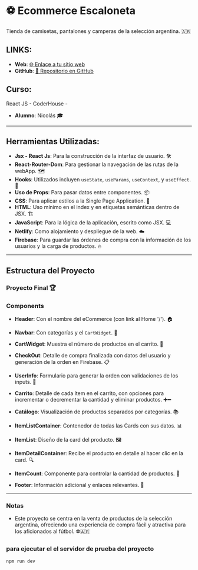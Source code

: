 # ⚽ Ecommerce Escaloneta

Tienda de camisetas, pantalones y camperas de la selección argentina. 🇦🇷

## LINKS:

- **Web**: [🌐 Enlace a tu sitio web](URL_DEL_SITIO)
- **GitHub**: [🐙 Repositorio en GitHub](URL_DEL_REPOSITORIO)

## Curso: 
React JS - CoderHouse - 

- **Alumno**: Nicolás 🎓

---

## Herramientas Utilizadas:

- **Jsx - React Js**: Para la construcción de la interfaz de usuario. 🛠️
- **React-Router-Dom**: Para gestionar la navegación de las rutas de la webApp. 🗺️
- **Hooks**: Utilizados incluyen `useState`, `useParams`, `useContext`, y `useEffect`. 🔌
- **Uso de Props**: Para pasar datos entre componentes. 📦
- **CSS**: Para aplicar estilos a la Single Page Application. 🎨
- **HTML**: Uso mínimo en el index y en etiquetas semánticas dentro de JSX. 🏗️
- **JavaScript**: Para la lógica de la aplicación, escrito como JSX. 💻
- **Netlify**: Como alojamiento y despliegue de la web. ☁️
- **Firebase**: Para guardar las órdenes de compra con la información de los usuarios y la carga de productos. 🔥

---

## Estructura del Proyecto

### Proyecto Final 🏆

### Components

- **Header**: Con el nombre del eCommerce (con link al Home '/'). 🏠
  
- **Navbar**: Con categorías y el `CartWidget`. 🛒
  
- **CartWidget**: Muestra el número de productos en el carrito. 🔢

- **CheckOut**: Detalle de compra finalizada con datos del usuario y generación de la orden en Firebase. 📋

- **UserInfo**: Formulario para generar la orden con validaciones de los inputs. 📝

- **Carrito**: Detalle de cada ítem en el carrito, con opciones para incrementar o decrementar la cantidad y eliminar productos. ➕➖

- **Catálogo**: Visualización de productos separados por categorías. 📚

- **ItemListContainer**: Contenedor de todas las Cards con sus datos. 📊

- **ItemList**: Diseño de la card del producto. 🖼️

- **ItemDetailContainer**: Recibe el producto en detalle al hacer clic en la card. 🔍

- **ItemCount**: Componente para controlar la cantidad de productos. 🔢

- **Footer**: Información adicional y enlaces relevantes. 📍

---

### Notas

- Este proyecto se centra en la venta de productos de la selección argentina, ofreciendo una experiencia de compra fácil y atractiva para los aficionados al fútbol. ⚽🇦🇷


### para ejecutar el el servidor de prueba del proyecto

```
npm run dev
```
